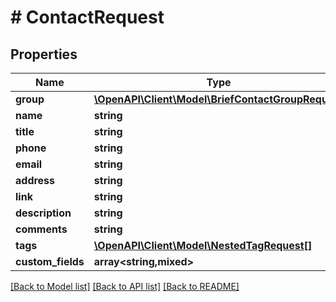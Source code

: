 # # ContactRequest

## Properties

Name | Type | Description | Notes
------------ | ------------- | ------------- | -------------
**group** | [**\OpenAPI\Client\Model\BriefContactGroupRequest**](BriefContactGroupRequest.md) |  | [optional]
**name** | **string** |  |
**title** | **string** |  | [optional]
**phone** | **string** |  | [optional]
**email** | **string** |  | [optional]
**address** | **string** |  | [optional]
**link** | **string** |  | [optional]
**description** | **string** |  | [optional]
**comments** | **string** |  | [optional]
**tags** | [**\OpenAPI\Client\Model\NestedTagRequest[]**](NestedTagRequest.md) |  | [optional]
**custom_fields** | **array<string,mixed>** |  | [optional]

[[Back to Model list]](../../README.md#models) [[Back to API list]](../../README.md#endpoints) [[Back to README]](../../README.md)
